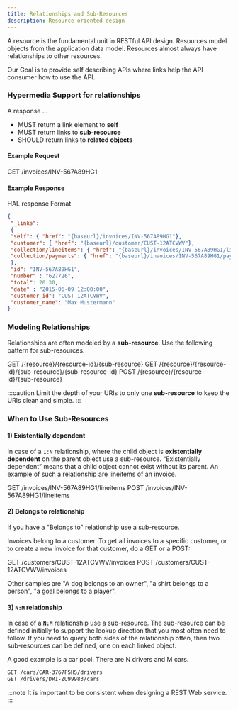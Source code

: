 ```yaml
---
title: Relationships and Sub-Resources
description: Resource-oriented design
---
```


A resource is the fundamental unit in RESTful API design. Resources model objects from the application data model.
Resources almost always have relationships to other resources.

Our Goal is to provide self describing APIs where links help the API consumer how to use the API.

### Hypermedia Support for relationships

A response ...

- MUST return a link element to **self**
- MUST return links to **sub-resource**
- SHOULD return links to **related objects**

#### Example Request

 GET /invoices/INV-567A89HG1

#### Example Response

HAL response Format

```json
{
 "_links":
 {
 "self": { "href": "{baseurl}/invoices/INV-567A89HG1"},
 "customer": { "href": "{baseurl}/customer/CUST-12ATCVWV"},
 "collection/lineitems": { "href": "{baseurl}/invoices/INV-567A89HG1/lineitems"},
 "collection/payments": { "href": "{baseurl}/invoices/INV-567A89HG1/payments"},
 },
 "id": "INV-567A89HG1",
 "number" : "627726",
 "total": 20.30,
 "date" : "2015-06-09 12:00:00",
 "customer_id": "CUST-12ATCVWV",
 "customer_name": "Max Mustermann"
}
``` 

### Modeling Relationships

Relationships are often modeled by a **sub-resource**.
Use the following pattern for sub-resources.

 GET  /{resource}/{resource-id}/{sub-resource}
 GET  /{resource}/{resource-id}/{sub-resource}/{sub-resource-id}
 POST /{resource}/{resource-id}/{sub-resource}

:::caution
Limit the depth of your URIs to only one **sub-resource** to keep the URIs clean and simple.
:::

### When to Use Sub-Resources

#### 1) Existentially dependent

In case of a `1:N` relationship, where the child object is **existentially dependent** on the parent object use a sub-resource. “Existentially dependent” means that a child object cannot exist without its parent.
An example of such a relationship are lineitems of an invoice.

 GET  /invoices/INV-567A89HG1/lineitems
 POST /invoices/INV-567A89HG1/lineitems

#### 2) Belongs to relationship

If you have a "Belongs to" relationship use a sub-resource.

Invoices belong to a customer. To get all invoices to a specific customer, or to create a new invoice for that customer, do a GET or a POST:

 GET  /customers/CUST-12ATCVWV/invoices
 POST /customers/CUST-12ATCVWV/invoices

Other samples are  "A dog belongs to an owner",  "a shirt belongs to a person", "a goal belongs to a player".

#### 3) `N:M` relationship

In case of a **`N:M`** relationship use a sub-resource.
The sub-resource can be defined initially to support the lookup direction that you most often need to follow.
If you need to query both sides of the relationship often, then two sub-resources can be defined, one on each linked object.

A good example is a car pool. There are N drivers and M cars.

```bash
GET /cars/CAR-3767FSHS/drivers
GET /drivers/DRI-ZU99983/cars
```

:::note
It is important to be consistent when designing a REST Web service.
:::
